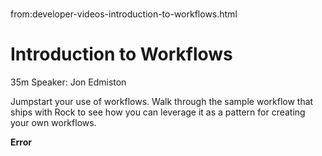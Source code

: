 # 
from:developer-videos-introduction-to-workflows.html

   

Introduction to Workflows
=========================

35m Speaker: Jon Edmiston

Jumpstart your use of workflows. Walk through the sample workflow that ships with Rock to see how you can leverage it as a pattern for creating your own workflows.

**Error**